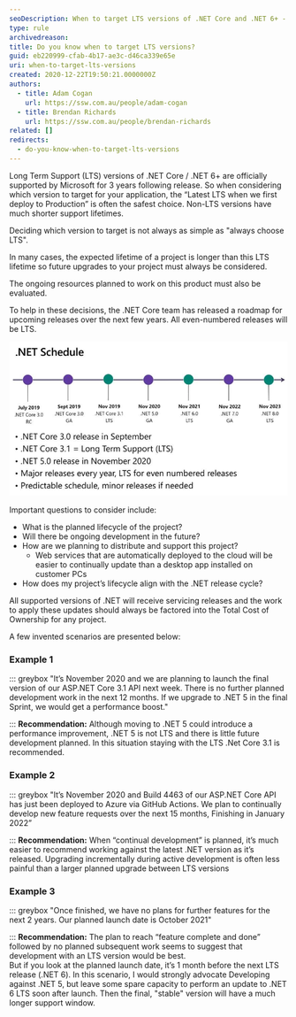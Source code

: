 ```yaml
---
seoDescription: When to target LTS versions of .NET Core and .NET 6+ - Understand the support lifecycle and make informed decisions for your application.
type: rule
archivedreason:
title: Do you know when to target LTS versions?
guid: eb220999-cfab-4b17-ae3c-d46ca339e65e
uri: when-to-target-lts-versions
created: 2020-12-22T19:50:21.0000000Z
authors:
  - title: Adam Cogan
    url: https://ssw.com.au/people/adam-cogan
  - title: Brendan Richards
    url: https://ssw.com.au/people/brendan-richards
related: []
redirects:
  - do-you-know-when-to-target-lts-versions
---
```


Long Term Support (LTS) versions of .NET Core / .NET 6+ are officially supported by Microsoft for 3 years following release.
So when considering which version to target for your application, the “Latest LTS when we first deploy to Production” is often the safest choice.
Non-LTS versions have much shorter support lifetimes.

<!--endintro-->

Deciding which version to target is not always as simple as "always choose LTS".

In many cases, the expected lifetime of a project is longer than this LTS lifetime so future upgrades to your project must always be considered.

The ongoing resources planned to work on this product must also be evaluated.

To help in these decisions, the .NET Core team has released a roadmap for upcoming releases over the next few years. All even-numbered releases will be LTS.

![Figure: The .NET Schedule – from Introducing .NET 5](net-schedule.jpg)

Important questions to consider include:

* What is the planned lifecycle of the project?
* Will there be ongoing development in the future?
* How are we planning to distribute and support this project?
  * Web services that are automatically deployed to the cloud will be easier to continually update than a desktop app installed on customer PCs
* How does my project’s lifecycle align with the .NET release cycle?

All supported versions of .NET will receive servicing releases and the work to apply these updates should always be factored into the Total Cost of Ownership for any project.

A few invented scenarios are presented below:

### Example 1

::: greybox
"It’s November 2020 and we are planning to launch the final version of our ASP.NET Core 3.1 API next week. There is no further planned development work in the next 12 months. If we upgrade to .NET 5 in the final Sprint, we would get a performance boost."

:::
**Recommendation:**
Although moving to .NET 5 could introduce a performance improvement, .NET 5 is not LTS and there is little future development planned. In this situation staying with the LTS .Net Core 3.1 is recommended.

### Example 2

::: greybox
"It’s November 2020 and Build 4463 of our ASP.NET Core API has just been deployed to Azure via GitHub Actions. We plan to continually develop new feature requests over the next 15 months, Finishing in January 2022”

:::
**Recommendation:**
When “continual development” is planned, it’s much easier to recommend working against the latest .NET version as it’s released. Upgrading incrementally during active development is often less painful than a larger planned upgrade between LTS versions

### Example 3

::: greybox
"Once finished, we have no plans for further features for the next 2 years. Our planned launch date is October 2021"

:::
**Recommendation:**
The plan to reach “feature complete and done” followed by no planned subsequent work seems to suggest that development with an LTS version would be best.  
But if you look at the planned launch date, it’s 1 month before the next LTS release (.NET 6).
In this scenario, I would strongly advocate Developing against .NET 5, but leave some spare capacity to perform an update to .NET 6 LTS soon after launch.
Then the final, "stable" version will have a much longer support window.
